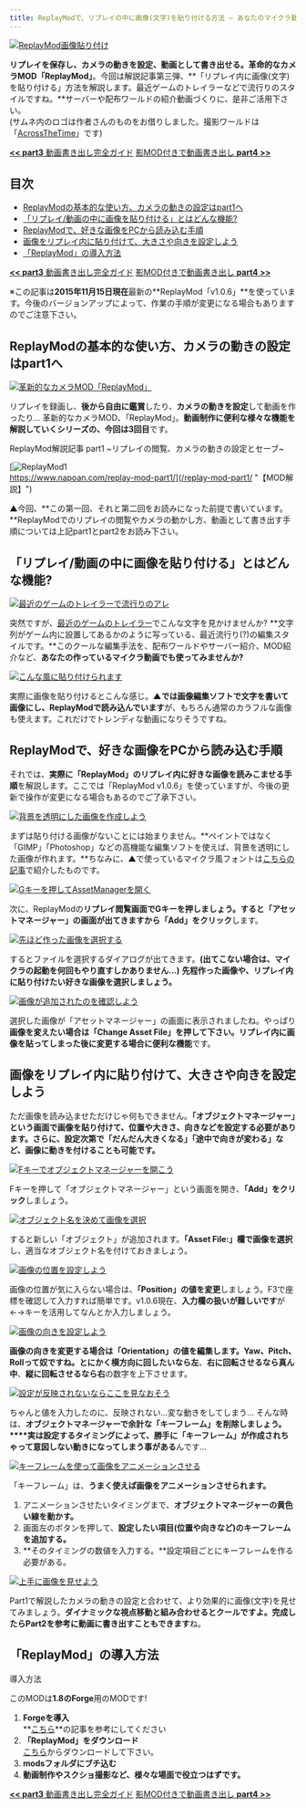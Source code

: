 ```yaml
---
title: ReplayModで、リプレイの中に画像(文字)を貼り付ける方法 – あなたのマイクラ動画をクールに!
---
```


[![ReplayMod画像貼り付け](https://cdn-ak.f.st-hatena.com/images/fotolife/s/sasigume/20210208/20210208135429.png)](#4/a/4a71d7d3.png "ReplayMod画像貼り付け")

**リプレイを保存し、カメラの動きを設定、動画として書き出せる。**革命的なカメラMOD**「ReplayMod」**。今回は解説記事第三弾、**「リプレイ内に画像(文字)を貼り付ける」方法を解説します。最近ゲームのトレイラーなどで流行りのスタイルですね。**サーバーや配布ワールドの紹介動画づくりに、是非ご活用下さい。  
(サムネ内のロゴは作者さんのものをお借りしました。撮影ワールドは「[AcrossTheTime](/tag/AcrossTheTime)」です)

[**<< part3** 動画書き出し完全ガイド](/replay-mod-part2/ "【MOD解説】「ReplayMod」動画書き出し完全ガイド- 高画質/360°でYouTubeに!【Minecraft】") [影MOD付きで動画書き出し **part4 >>**](https://www.napoan.com/replaymod-with-shaders/ "[ReplayMod] 低スペでも影付きヌルヌル動画! 影MODを使いながらリプレイ動画を書き出す方法【Minecraft】")

## 目次

*   [ReplayModの基本的な使い方、カメラの動きの設定はpart1へ](#part1)
*   [「リプレイ/動画の中に画像を貼り付ける」とはどんな機能?](#about)
*   [ReplayModで、好きな画像をPCから読み込む手順](#load-image)
*   [画像をリプレイ内に貼り付けて、大きさや向きを設定しよう](#object-manager)
*   [「ReplayMod」の導入方法](#inst)

[**<< part3** 動画書き出し完全ガイド](/replay-mod-part2/ "【MOD解説】「ReplayMod」動画書き出し完全ガイド- 高画質/360°でYouTubeに!【Minecraft】") [影MOD付きで動画書き出し **part4 >>**](https://www.napoan.com/replaymod-with-shaders/ "[ReplayMod] 低スペでも影付きヌルヌル動画! 影MODを使いながらリプレイ動画を書き出す方法【Minecraft】")

※この記事は**2015年11月15日現在**最新の**ReplayMod「v1.0.6」**を使っています。今後のバージョンアップによって、作業の手順が変更になる場合もありますのでご注意下さい。

## ReplayModの基本的な使い方、カメラの動きの設定はpart1へ

[![革新的なカメラMOD「ReplayMod」](https://cdn-ak.f.st-hatena.com/images/fotolife/s/sasigume/20210208/20210208151046.png)](#9/0/90d17ba6.png "革新的なカメラMOD「ReplayMod」")

リプレイを録画し、**後から自由に鑑賞**したり、**カメラの動きを設定**して動画を作ったり… 革新的なカメラMOD、「ReplayMod」。**動画制作に便利な様々な機能を解説していくシリーズの、今回は3回目**です。

ReplayMod解説記事 part1 ~リプレイの閲覧、カメラの動きの設定とセーブ~

[![ReplayMod1](https://cdn-ak.f.st-hatena.com/images/fotolife/s/sasigume/20210208/20210208135735.png)  
https://www.napoan.com/replay-mod-part1/](/replay-mod-part1/ "【MOD解説】")

▲今回、**この第一回、それと第二回をお読みになった前提で書いています。**ReplayModでのリプレイの閲覧やカメラの動かし方、動画として書き出す手順については上記part1とpart2をお読み下さい。

## 「リプレイ/動画の中に画像を貼り付ける」とはどんな機能?

[![最近のゲームのトレイラーで流行りのアレ](https://cdn-ak.f.st-hatena.com/images/fotolife/s/sasigume/20210208/20210208133831.jpg)](#3/c/3c0555cb.jpg "最近のゲームのトレイラーで流行りのアレ")

突然ですが、[最近のゲームのトレイラー](http://www.youtube.com/watch?v=vIg5dAeudvQ)でこんな文字を見かけませんか? **文字列がゲーム内に設置してあるかのように写っている、最近流行り(?)の編集スタイルです。**このクールな編集手法を、配布ワールドやサーバー紹介、MOD紹介など、**あなたの作っているマイクラ動画でも使ってみませんか?**

[![こんな風に貼り付けられます](https://cdn-ak.f.st-hatena.com/images/fotolife/s/sasigume/20210208/20210208132928.png)](#2/d/2dc008a6.png "こんな風に貼り付けられます")

実際に画像を貼り付けるとこんな感じ。**▲では画像編集ソフトで文字を書いて画像にし、ReplayModで読み込んでいます**が、もちろん通常のカラフルな画像も使えます。これだけでトレンディな動画になりそうですね。

## ReplayModで、好きな画像をPCから読み込む手順

それでは、**実際に「ReplayMod」のリプレイ内に好きな画像を読みこませる手順**を解説します。ここでは「ReplayMod v1.0.6」を使っていますが、今後の更新で操作が変更になる場合もあるのでご了承下さい。

[![背景を透明にした画像を作成しよう](https://cdn-ak.f.st-hatena.com/images/fotolife/s/sasigume/20210208/20210208154324.jpg)](#a/f/afe546c2.jpg "背景を透明にした画像を作成しよう")

まずは貼り付ける画像がないことには始まりません。**ペイントではなく「GIMP」「Photoshop」などの高機能な編集ソフトを使えば、背景を透明にした画像が作れます。**ちなみに、▲で使っているマイクラ風フォントは[こちらの記事](/44816309/)で紹介したものです。

[![Gキーを押してAssetManagerを開く](https://cdn-ak.f.st-hatena.com/images/fotolife/s/sasigume/20210208/20210208175022.png)](#e/e/ee7f072e.png "Gキーを押してAssetManagerを開く")

次に、ReplayModの**リプレイ閲覧画面でGキーを押しましょう。**すると「アセットマネージャー」の画面が出てきますから**「Add」をクリック**します。

[![先ほど作った画像を選択する](https://cdn-ak.f.st-hatena.com/images/fotolife/s/sasigume/20210208/20210208131217.jpg)](#1/b/1ba7f861.jpg "先ほど作った画像を選択する")

するとファイルを選択するダイアログが出てきます。**(出てこない場合は、マイクラの起動を何回もやり直すしかありません…)** **先程作った画像や、リプレイ内に貼り付けたい好きな画像を選択しましょう。**

[![画像が追加されたのを確認しよう](https://cdn-ak.f.st-hatena.com/images/fotolife/s/sasigume/20210208/20210208174813.png)](#e/c/ecec7b99.png "画像が追加されたのを確認しよう")

選択した画像が「アセットマネージャー」の画面に表示されましたね。やっぱり**画像を変えたい場合は「Change Asset File」**を押して下さい。リプレイ内に**画像を貼ってしまった後に変更する場合に便利な機能**です。

## 画像をリプレイ内に貼り付けて、大きさや向きを設定しよう

ただ画像を読み込ませただけじゃ何もできません。**「オブジェクトマネージャー」という画面で画像を貼り付けて、位置や大きさ、向きなどを設定する必要があります。**さらに、設定次第で**「だんだん大きくなる」「途中で向きが変わる」など、画像に動きを付けることも可能です。**

[![Fキーでオブジェクトマネージャーを開こう](https://cdn-ak.f.st-hatena.com/images/fotolife/s/sasigume/20210208/20210208164728.png)](#e/5/e5a6c03b.png "Fキーでオブジェクトマネージャーを開こう")

Fキーを押して「オブジェクトマネージャー」という画面を開き、**「Add」をクリック**しましょう。

[![オブジェクト名を決めて画像を選択](https://cdn-ak.f.st-hatena.com/images/fotolife/s/sasigume/20210208/20210208151844.png)](#9/8/98e2b9ce.png "オブジェクト名を決めて画像を選択")

すると新しい「オブジェクト」が追加されます。**「Asset File:」欄で画像を選択**し、適当なオブジェクト名を付けておきましょう。

[![画像の位置を設定しよう](https://cdn-ak.f.st-hatena.com/images/fotolife/s/sasigume/20210208/20210208180705.png)](#f/d/fde9cc63.png "画像の位置を設定しよう")

画像の位置が気に入らない場合は、**「Position」の値を変更**しましょう。F3で座標を確認して入力すれば簡単です。v1.0.6現在、**入力欄の扱いが難しいです**が←→キーを活用してなんとか入力しましょう。

[![画像の向きを設定しよう](https://cdn-ak.f.st-hatena.com/images/fotolife/s/sasigume/20210208/20210208152211.png)](#9/c/9c4b3302.png "画像の向きを設定しよう")

**画像の向きを変更する場合は「Orientation」の値を編集します。**Yaw、Pitch、Rollって奴ですね。とにかく**横方向に回したいなら左**、**右に回転させるなら真ん中**、**縦に回転させるなら右**の数字を上下させます。

[![設定が反映されないならここを見なおそう](https://cdn-ak.f.st-hatena.com/images/fotolife/s/sasigume/20210208/20210208134251.png)](#4/0/407d69d2.png "設定が反映されないならここを見なおそう")

ちゃんと値を入力したのに、反映されない…変な動きをしてしまう… そんな時は、**オブジェクトマネージャーで余計な「キーフレーム」を削除しましょう。****実は設定するタイミングによって、勝手に「キーフレーム」が作成されちゃって意図しない動きになってしまう事がある**んです…

[![キーフレームを使って画像をアニメーションさせる](https://cdn-ak.f.st-hatena.com/images/fotolife/s/sasigume/20210208/20210208133246.png)](#3/5/35d3dcff.png "キーフレームを使って画像をアニメーションさせる")

「キーフレーム」は、**うまく使えば画像をアニメーションさせられます。**

1.  アニメーションさせたいタイミングまで、**オブジェクトマネージャーの黄色い線を動かす。**
2.  画面左のボタンを押して、**設定したい項目(位置や向きなど)のキーフレームを追加する。**
3.  **そのタイミングの数値を入力する。**設定項目ごとにキーフレームを作る必要がある。

[![上手に画像を見せよう](https://cdn-ak.f.st-hatena.com/images/fotolife/s/sasigume/20210208/20210208152816.png)](#a/1/a1b1205a.png "上手に画像を見せよう")

Part1で解説したカメラの動きの設定と合わせて、より効果的に画像(文字)を見せてみましょう。**ダイナミックな視点移動と組み合わせるとクールですよ。**完成したらPart2を参考に**動画に書き出すこともできます**ね。

## 「ReplayMod」の導入方法

導入方法

このMODは**1.8のForge**用のMODです!

1.  **Forgeを導入**  
    **[こちら](/minecraft-je/howto/install-forge/)**の記事を参考にしてください
2.  **「ReplayMod」をダウンロード**  
    [こちら](http://www.replaymod.com/download/ "「ReplayMod」のダウンロード")からダウンロードして下さい。
3.  **modsフォルダにブチ込む**
4.  **動画制作やスクショ撮影など、様々な場面で役立つはずです。**

[**<< part3** 動画書き出し完全ガイド](/replay-mod-part2/ "【MOD解説】「ReplayMod」動画書き出し完全ガイド- 高画質/360°でYouTubeに!【Minecraft】") [影MOD付きで動画書き出し **part4 >>**](https://www.napoan.com/replaymod-with-shaders/ "[ReplayMod] 低スペでも影付きヌルヌル動画! 影MODを使いながらリプレイ動画を書き出す方法【Minecraft】")
